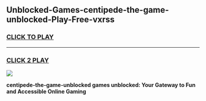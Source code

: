 
## Unblocked-Games-centipede-the-game-unblocked-Play-Free-vxrss
<h3>
<a href="https://premium76.site?title=centipede-the-game-unblocked&ref=18A1">CLICK TO PLAY</a></h3>
<hr>

<h3>
<a href="https://premium76.site?title=centipede-the-game-unblocked&ref=18A1">CLICK 2 PLAY</a>
  
</h3>

<a href="https://premium76.site?title=centipede-the-game-unblocked&ref=18A1"><img src="https://clearcache.store/games.png"></a>


**centipede-the-game-unblocked games unblocked: Your Gateway to Fun and Accessible Online Gaming**
